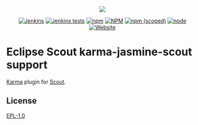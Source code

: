 <p align="center">
  <a href="https://www.eclipse.org/scout/" target="_blank" rel="noopener noreferrer"><img src="https://eclipsescout.github.io/assets/img/scout_logo.gif"></a>
</p>

<p align="center">
  <a href="https://ci.eclipse.org/scout/view/Scout%20Nightly%20Jobs/job/scout-integration-10.0-RT-nightly/" target="_blank" rel="noopener noreferrer"><img alt="Jenkins" src="https://img.shields.io/jenkins/build?jobUrl=https%3A%2F%2Fci.eclipse.org%2Fscout%2Fview%2FScout%2520Nightly%2520Jobs%2Fjob%2Fscout-integration-10.0-RT-nightly%2F"></a>
  <a href="https://ci.eclipse.org/scout/view/Scout%20Nightly%20Jobs/job/scout-integration-10.0-RT-nightly/" target="_blank" rel="noopener noreferrer"><img alt="Jenkins tests" src="https://img.shields.io/jenkins/tests?compact_message&jobUrl=https%3A%2F%2Fci.eclipse.org%2Fscout%2Fview%2FScout%2520Nightly%2520Jobs%2Fjob%2Fscout-integration-10.0-RT-nightly%2F"></a>
  <a href="https://www.npmjs.com/package/@eclipse-scout/karma-jasmine-scout" target="_blank" rel="noopener noreferrer"><img alt="npm" src="https://img.shields.io/npm/dm/@eclipse-scout/karma-jasmine-scout"></a>
  <a href="https://www.eclipse.org/legal/epl-v10.html" target="_blank" rel="noopener noreferrer"><img alt="NPM" src="https://img.shields.io/npm/l/@eclipse-scout/karma-jasmine-scout"></a>
  <a href="https://www.npmjs.com/package/@eclipse-scout/karma-jasmine-scout" target="_blank" rel="noopener noreferrer"><img alt="npm (scoped)" src="https://img.shields.io/npm/v/@eclipse-scout/karma-jasmine-scout"></a>
  <a href="https://www.npmjs.com/package/@eclipse-scout/karma-jasmine-scout" target="_blank" rel="noopener noreferrer"><img alt="node" src="https://img.shields.io/node/v/@eclipse-scout/karma-jasmine-scout"></a>
  <a href="https://www.eclipse.org/scout/" target="_blank" rel="noopener noreferrer"><img alt="Website" src="https://img.shields.io/website?url=https%3A%2F%2Fwww.eclipse.org%2Fscout%2F"></a>
</p>


<p align="center"><h1>Eclipse Scout karma-jasmine-scout support</h1></p>

[Karma](https://karma-runner.github.io) plugin for [Scout](https://www.eclipse.org/scout/).


## License

[EPL-1.0](https://www.eclipse.org/legal/epl-v10.html)
